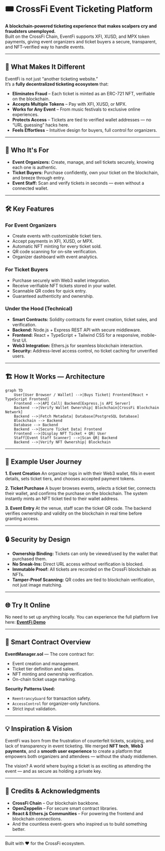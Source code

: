# 🎟️ CrossFi Event Ticketing Platform

**A blockchain-powered ticketing experience that makes scalpers cry and fraudsters unemployed.**  
Built on the CrossFi Chain, EventFi supports XFI, XUSD, and MPX token payments, giving event organizers and ticket buyers a secure, transparent, and NFT-verified way to handle events.  

---

## 🌟 What Makes It Different

EventFi is not just “another ticketing website.”  
It’s a **fully decentralized ticketing ecosystem** that:

- **Eliminates Fraud** – Each ticket is minted as an ERC-721 NFT, verifiable on the blockchain.  
- **Accepts Multiple Tokens** – Pay with XFI, XUSD, or MPX.  
- **Works for Any Event** – From music festivals to exclusive online experiences.  
- **Protects Access** – Tickets are tied to verified wallet addresses — no “URL guessing” hacks here.  
- **Feels Effortless** – Intuitive design for buyers, full control for organizers.  

---

## 👥 Who It's For

- **Event Organizers:** Create, manage, and sell tickets securely, knowing each one is authentic.  
- **Ticket Buyers:** Purchase confidently, own your ticket on the blockchain, and breeze through entry.  
- **Event Staff:** Scan and verify tickets in seconds — even without a connected wallet.  

---

## 🛠️ Key Features

### For Event Organizers
- Create events with customizable ticket tiers.
- Accept payments in XFI, XUSD, or MPX.
- Automatic NFT minting for every ticket sold.
- QR code scanning for on-site verification.
- Organizer dashboard with event analytics.

### For Ticket Buyers
- Purchase securely with Web3 wallet integration.
- Receive verifiable NFT tickets stored in your wallet.
- Scannable QR codes for quick entry.
- Guaranteed authenticity and ownership.

### Under the Hood (Technical)
- **Smart Contracts:** Solidity contracts for event creation, ticket sales, and verification.
- **Backend:** Node.js + Express REST API with secure middleware.
- **Frontend:** React + TypeScript + Tailwind CSS for a responsive, mobile-first UI.
- **Web3 Integration:** Ethers.js for seamless blockchain interaction.
- **Security:** Address-level access control, no ticket caching for unverified users.

---

## 🏗️ How It Works — Architecture

```mermaid
graph TD
    User[User Browser / Wallet] -->|Buys Ticket| Frontend[React + TypeScript Frontend]
    Frontend -->|API Call| Backend[Express.js API Server]
    Backend -->|Verify Wallet Ownership| Blockchain[CrossFi Blockchain Network]
    Backend -->|Fetch Metadata| Database[PostgreSQL Database]
    Blockchain --> Backend
    Database --> Backend
    Backend -->|Secure Ticket Data| Frontend
    Frontend -->|Display NFT Ticket + QR| User
    Staff[Event Staff Scanner] -->|Scan QR| Backend
    Backend -->|Verify NFT Ownership| Blockchain
````

---

## 📖 Example User Journey

**1. Event Creation**
An organizer logs in with their Web3 wallet, fills in event details, sets ticket tiers, and chooses accepted payment tokens.

**2. Ticket Purchase**
A buyer browses events, selects a ticket tier, connects their wallet, and confirms the purchase on the blockchain. The system instantly mints an NFT ticket tied to their wallet address.

**3. Event Entry**
At the venue, staff scan the ticket QR code. The backend verifies ownership and validity on the blockchain in real time before granting access.

---

## 🔒 Security by Design

* **Ownership Binding:** Tickets can only be viewed/used by the wallet that purchased them.
* **No Sneak-Ins:** Direct URL access without verification is blocked.
* **Immutable Proof:** All tickets are recorded on the CrossFi blockchain as NFTs.
* **Tamper-Proof Scanning:** QR codes are tied to blockchain verification, not just image matching.

---

## 🌐 Try It Online

No need to set up anything locally.
You can experience the full platform live here: **[EventFi Demo](https://eventfi-vhmz.onrender.com/)**

---

## 📄 Smart Contract Overview

**EventManager.sol** — The core contract for:

* Event creation and management.
* Ticket tier definition and sales.
* NFT minting and ownership verification.
* On-chain ticket usage marking.

**Security Patterns Used:**

* `ReentrancyGuard` for transaction safety.
* `AccessControl` for organizer-only functions.
* Strict input validation.

---

## 💡 Inspiration & Vision

EventFi was born from the frustration of counterfeit tickets, scalping, and lack of transparency in event ticketing. We merged **NFT tech**, **Web3 payments**, and a **smooth user experience** to create a platform that empowers both organizers and attendees — without the shady middlemen.

The vision? A world where buying a ticket is as exciting as attending the event — and as secure as holding a private key.

---

## 🙏 Credits & Acknowledgments

* **CrossFi Chain** – Our blockchain backbone.
* **OpenZeppelin** – For secure smart contract libraries.
* **React & Ethers.js Communities** – For powering the frontend and blockchain connections.
* And the countless event-goers who inspired us to build something better.

---

Built with ❤️ for the CrossFi ecosystem.
